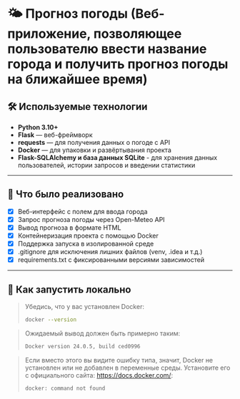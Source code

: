 # 🌤️ Прогноз погоды (Веб-приложение, позволяющее пользователю ввести название города и получить прогноз погоды на ближайшее время)

## 🛠 Используемые технологии

- **Python 3.10+**
- **Flask** — веб-фреймворк
- **requests** — для получения данных о погоде с API
- **Docker** — для упаковки и развёртывания проекта
- **Flask-SQLAlchemy и база данных SQLite** - для хранения данных пользователей, истории запросов и введении статистики

---

## 🔧 Что было реализовано

- [x] Веб-интерфейс с полем для ввода города
- [x] Запрос прогноза погоды через Open-Meteo API
- [x] Вывод прогноза в формате HTML
- [x] Контейнеризация проекта с помощью Docker
- [x] Поддержка запуска в изолированной среде
- [x] .gitignore для исключения лишних файлов (venv, .idea и т.д.)
- [x] requirements.txt с фиксированными версиями зависимостей

---
## 🚀 Как запустить локально
> Убедись, что у вас установлен Docker:
> ```bash 
> docker --version

> Ожидаемый вывод должен быть примерно таким:
> ```bash 
> Docker version 24.0.5, build ced0996

> Если вместо этого вы видите ошибку типа, значит, Docker не установлен или не добавлен в переменные среды. Установите его с официального сайта: https://docs.docker.com/:
> ```bash
> docker: command not found

